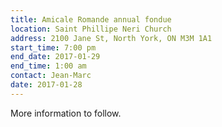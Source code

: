 ```yaml
---
title: Amicale Romande annual fondue
location: Saint Phillipe Neri Church
address: 2100 Jane St, North York, ON M3M 1A1
start_time: 7:00 pm
end_date: 2017-01-29
end_time: 1:00 am
contact: Jean-Marc
date: 2017-01-28
---
```


More information to follow.
